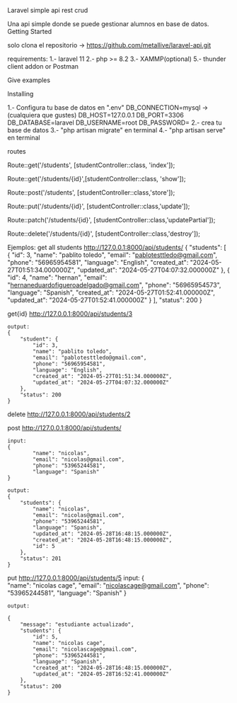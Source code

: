 Laravel simple api rest crud

Una api simple donde se puede gestionar alumnos en base de datos.
Getting Started

solo clona el repositorio -> https://github.com/metallive/laravel-api.git

requirements:
1.- laravel 11
2.- php >= 8.2 
3.- XAMMP(optional)
5.- thunder client addon or Postman 

Give examples

Installing

1.- Configura tu base de datos en ".env" 
    DB_CONNECTION=mysql ->(cualquiera que gustes)
    DB_HOST=127.0.0.1
    DB_PORT=3306
    DB_DATABASE=laravel
    DB_USERNAME=root
    DB_PASSWORD=
2.- crea tu base de datos
3.- "php artisan migrate" en terminal 
4.- "php artisan serve" en terminal


routes

Route::get('/students', [studentController::class, 'index']);

Route::get('/students/{id}',[studentController::class, 'show']);

Route::post('/students', [studentController::class,'store']);

Route::put('/students/{id}', [studentController::class,'update']);

Route::patch('/students/{id}', [studentController::class,'updatePartial']);

Route::delete('/students/{id}', [studentController::class,'destroy']);



Ejemplos:
get all students
    http://127.0.0.1:8000/api/students/
        {
        "students": [
            {
                "id": 3,
                "name": "pablito toledo",
                "email": "pablotesttledo@gmail.com",
                "phone": "56965954581",
                "language": "English",
                "created_at": "2024-05-27T01:51:34.000000Z",
                "updated_at": "2024-05-27T04:07:32.000000Z"
            },
            {
                "id": 4,
                "name": "hernan",
                "email": "hernaneduardofigueroadelgado@gmail.com",
                "phone": "56965954573",
                "language": "Spanish",
                "created_at": "2024-05-27T01:52:41.000000Z",
                "updated_at": "2024-05-27T01:52:41.000000Z"
            }
        ],
        "status": 200
    }

get{id}
    http://127.0.0.1:8000/api/students/3

    output:
    {
        "student": {
            "id": 3,
            "name": "pablito toledo",
            "email": "pablotesttledo@gmail.com",
            "phone": "56965954581",
            "language": "English",
            "created_at": "2024-05-27T01:51:34.000000Z",
            "updated_at": "2024-05-27T04:07:32.000000Z"
        },
        "status": 200
    }

delete
    http://127.0.0.1:8000/api/students/2



post
    http://127.0.0.1:8000/api/students/

    input:
    {   
            "name": "nicolas",
            "email": "nicolas@gmail.com",
            "phone": "53965244581",
            "language": "Spanish"
    }

    output:
    {
        "students": {
            "name": "nicolas",
            "email": "nicolas@gmail.com",
            "phone": "53965244581",
            "language": "Spanish",
            "updated_at": "2024-05-28T16:48:15.000000Z",
            "created_at": "2024-05-28T16:48:15.000000Z",
            "id": 5
        },
        "status": 201
    }
put
    http://127.0.0.1:8000/api/students/5
    input:
    {   
            "name": "nicolas cage",
            "email": "nicolascage@gmail.com",
            "phone": "53965244581",
            "language": "Spanish"
    }

    output:

    {
        "message": "estudiante actualizado",
        "students": {
            "id": 5,
            "name": "nicolas cage",
            "email": "nicolascage@gmail.com",
            "phone": "53965244581",
            "language": "Spanish",
            "created_at": "2024-05-28T16:48:15.000000Z",
            "updated_at": "2024-05-28T16:52:41.000000Z"
        },
        "status": 200
    }
